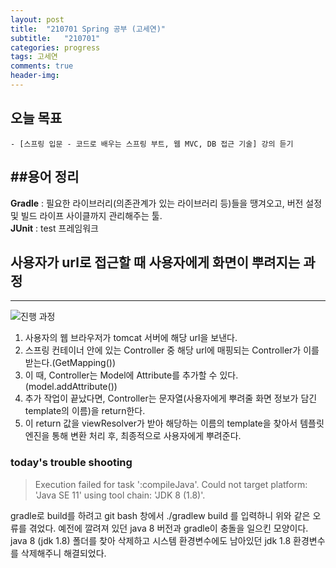 ```yaml
---
layout: post
title:  "210701 Spring 공부 (고세연)"
subtitle:   "210701"
categories: progress
tags: 고세연
comments: true
header-img: 
---
```


## 오늘 목표
	- [스프링 입문 - 코드로 배우는 스프링 부트, 웹 MVC, DB 접근 기술] 강의 듣기
  

##용어 정리
---
**Gradle** : 필요한 라이브러리(의존관계가 있는 라이브러리 등)들을 땡겨오고, 버전 설정 및 빌드 라이프 사이클까지 관리해주는 툴. <br>
**JUnit** : test 프레임워크



## 사용자가 url로 접근할 때 사용자에게 화면이 뿌려지는 과정
---
![진행 과정](https://gist-netchallenge2021.github.io/assets/img/progress/seyeon/1.png)
1. 사용자의 웹 브라우저가 tomcat 서버에 해당 url을 보낸다. 
2. 스프링 컨테이너 안에 있는 Controller 중 해당 url에 매핑되는 Controller가 이를 받는다.(GetMapping())
3. 이 때, Controller는 Model에 Attribute를 추가할 수 있다. (model.addAttribute())
4. 추가 작업이 끝났다면, Controller는 문자열(사용자에게 뿌려줄 화면 정보가 담긴 template의 이름)을 return한다.
5. 이 return 값을 viewResolver가 받아 해당하는 이름의 template을 찾아서 템플릿 엔진을 통해 변환 처리 후, 최종적으로 사용자에게 뿌려준다.

### today's trouble shooting
>Execution failed for task ':compileJava'.
> Could not target platform: 'Java SE 11' using tool chain: 'JDK 8 (1.8)'.

gradle로 build를 하려고 git bash 창에서 ./gradlew build 를 입력하니 위와 같은 오류를 겪었다.
예전에 깔려져 있던 java 8 버전과 gradle이 충돌을 일으킨 모양이다. <br>
java 8 (jdk 1.8) 폴더를 찾아 삭제하고 시스템 환경변수에도 남아있던 jdk 1.8 환경변수를 삭제해주니 해결되었다. 

